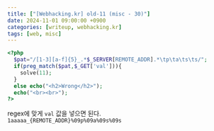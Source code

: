 ```yaml
---
title: ["[Webhacking.kr] old-11 (misc - 30)"]
date: 2024-11-01 09:00:00 +0900
categories: [writeup, webhacking.kr]
tags: [web, misc]
---
```

  

```php
<?php
  $pat="/[1-3][a-f]{5}_.*$_SERVER[REMOTE_ADDR].*\tp\ta\ts\ts/";
  if(preg_match($pat,$_GET['val'])){
    solve(11);
  }
  else echo("<h2>Wrong</h2>");
  echo("<br><br>");
?>
```  

regex에 맞게 `val` 값을 넣으면 된다.  
`1aaaaa_{REMOTE_ADDR}%09p%09a%09s%09s`  